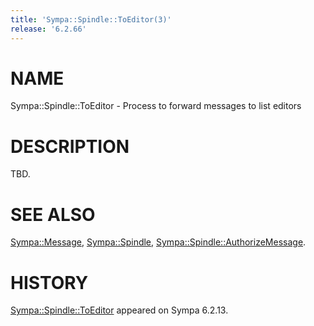 ```yaml
---
title: 'Sympa::Spindle::ToEditor(3)'
release: '6.2.66'
---
```


# NAME

Sympa::Spindle::ToEditor - Process to forward messages to list editors

# DESCRIPTION

TBD.

# SEE ALSO

[Sympa::Message](./Sympa-Message.3.md),
[Sympa::Spindle](./Sympa-Spindle.3.md), [Sympa::Spindle::AuthorizeMessage](./Sympa-Spindle-AuthorizeMessage.3.md).

# HISTORY

[Sympa::Spindle::ToEditor](./Sympa-Spindle-ToEditor.3.md) appeared on Sympa 6.2.13.
